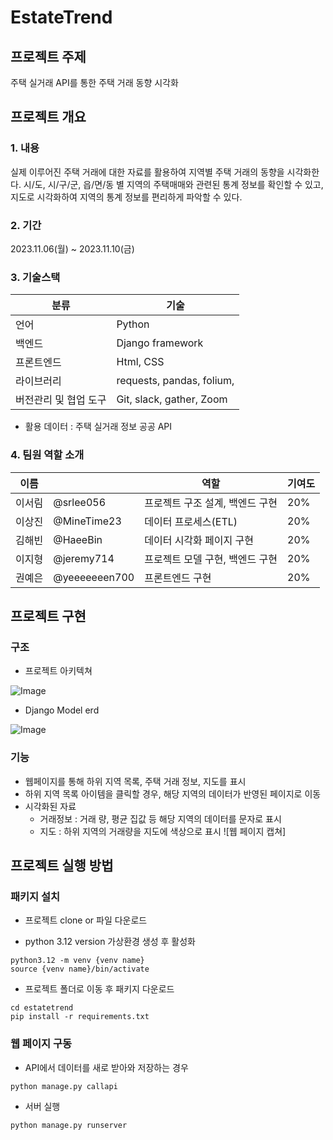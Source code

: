 # EstateTrend
## 프로젝트 주제
주택 실거래 API를 통한 주택 거래 동향 시각화
## 프로젝트 개요

### 1. 내용
실제 이루어진 주택 거래에 대한 자료를 활용하여 지역별 주택 거래의 동향을 시각화한다.
시/도, 시/구/군, 읍/면/동 별 지역의 주택매매와 관련된 통계 정보를 확인할 수 있고, 지도로 시각화하여 지역의 통계 정보를 편리하게 파악할 수 있다.

### 2. 기간
  2023.11.06(월) ~ 2023.11.10(금)

### 3. 기술스택
   
  | 분류 | 기술|
  |---|---|
  | 언어 |Python|
  | 백엔드 |Django framework|
  | 프론트엔드|Html, CSS|
  | 라이브러리 | requests, pandas, folium, |
  | 버전관리 및 협업 도구|Git, slack, gather, Zoom|
  
 - 활용 데이터 : 주택 실거래 정보 공공 API

### 4. 팀원 역할 소개
   
  |이름||역할|기여도|
  | ---|---| ---| ---|
  |이서림 |@srlee056 | 프로젝트 구조 설계, 백엔드 구현| 20%|
  |이상진 |@MineTime23 | 데이터 프로세스(ETL) |20%|
  |김해빈 |@HaeeBin | 데이터 시각화 페이지 구현 |20%|
  |이지형 |@jeremy714 | 프로젝트 모델 구현, 백엔드 구현 | 20%|
  |권예은 |@yeeeeeeen700 | 프론트엔드 구현 | 20%|

## 프로젝트 구현
### 구조
- 프로젝트 아키텍쳐


![Image](https://github.com/EstateTrend-DevCourse/EstateTrend/assets/40015447/1af45f41-6ee3-4836-b774-1dacda90666f)


- Django Model erd


![Image](https://github.com/EstateTrend-DevCourse/EstateTrend/assets/40015447/b89b084b-3f6b-4ff9-9079-af33071b0f00)


### 기능
- 웹페이지를 통해 하위 지역 목록, 주택 거래 정보, 지도를 표시
- 하위 지역 목록 아이템을 클릭할 경우, 해당 지역의 데이터가 반영된 페이지로 이동 
- 시각화된 자료
  - 거래정보 : 거래 량, 평균 집값 등 해당 지역의 데이터를 문자로 표시
  - 지도 : 하위 지역의 거래량을 지도에 색상으로 표시
![웹 페이지 캡쳐]

## 프로젝트 실행 방법
### 패키지 설치
- 프로젝트 clone or 파일 다운로드 

- python 3.12 version 가상환경 생성 후 활성화
```
python3.12 -m venv {venv name}
source {venv name}/bin/activate
```

- 프로젝트 폴더로 이동 후 패키지 다운로드
```
cd estatetrend
pip install -r requirements.txt
```
### 웹 페이지 구동
- API에서 데이터를 새로 받아와 저장하는 경우
```
python manage.py callapi
```

- 서버 실행
```
python manage.py runserver
```
